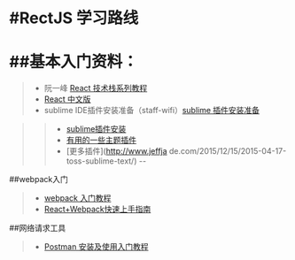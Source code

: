 #RectJS 学习路线
==
##基本入门资料：
==
> * 阮一峰 [React 技术栈系列教程](http://www.ruanyifeng.com/blog/2016/09/react-technology-stack.html)
> * [React 中文版](http://wiki.jikexueyuan.com/project/react/)
> * sublime IDE插件安装准备（staff-wifi）[sublime 插件安装准备](http://www.cnblogs.com/bananaplan/p/Sublime-Text-3-Powerful.html)

>> * [sublime插件安装](http://www.cnblogs.com/erniu/p/5784319.html)
>> * [有用的一些主题插件](http://www.jianshu.com/p/2ddfff095e90)
>> * [更多插件](http://www.jeffja
>>de.com/2015/12/15/2015-04-17-toss-sublime-text/)
--

##webpack入门
> * [webpack 入门教程](http://www.jianshu.com/p/42e11515c10f#)
> * [React+Webpack快速上手指南](http://www.jianshu.com/p/418e48e0cef1)

##网络请求工具
> * [Postman 安装及使用入门教程](http://www.cnblogs.com/mafly/p/postman.html)
